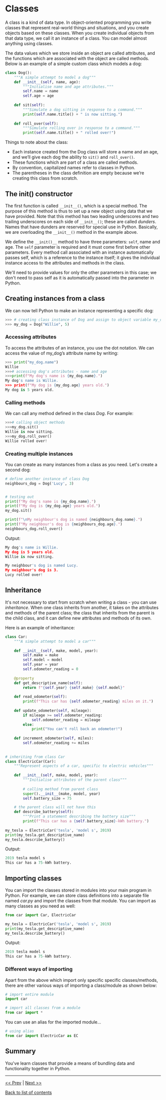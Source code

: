 # Classes

A class is a kind of data type. In object-oriented programming you write classes that represent real-world things and situations, and you create objects based on these classes. When you create individual objects from that data type, we call it an instance of a class. You can model almost anything using classes.

The data values which we store inside an object are called attributes, and the functions which are associated with the object are called methods. Below is an example of a simple custom class which models a dog:

```python
class Dog():
    """A simple attempt to model a dog"""    
    def __init__(self, name, age):
        """Initialise name and age attributes."""
        self.name = name
        self.age = age
        
    def sit(self):
        """Simulate a dog sitting in response to a command."""
        print(self.name.title() + " is now sitting.")
    
    def roll_over(self):
        """Simulate rolling over in response to a command."""
        print(self.name.title() + " rolled over!")                
```
Things to note about the class:
+ Each instance created from the Dog class will store a name and an age, and we’ll give each dog the ability to `sit()` and `roll_over()`. 
+ These functions which are part of a class are called methods. 
+ By convention, capitalized names refer to classes in Python. 
+ The parentheses in the class definition are empty because we’re creating this class from scratch.


## The __init()__ constructor

The first function is called `__init__()`, which is a special method. The purpose of this method is thus to set up a new object using data that we have provided. Note that this method has two leading underscores and two trailing underscores on each side of `__init__()`; these are called _dunders_. Names that have dunders are reserved for special use in Python. Basically, we are overloading the `__init__()` method in the example above.

We define the `__init()__` method to have three parameters: `self`, name and age. The `self` parameter is required and it must come first before other parameters. Every method call associated with an instance automatically passes self, which is a reference to the instance itself; it gives the individual instance access to the attributes and methods in the class.

We'll need to provide values for only the other parameters in this case; we don't need to pass self as it is automatically passed into the parameter in Python.


## Creating instances from a class
We can now tell Python to make an instance representing a specific dog:

```python
>>> # creating class instance of Dog and assign to object variable my_dog
>>> my_dog = Dog("Willie", 5)
```

### Accessing attributes
To access the attributes of an instance, you use the dot notation. We can access the value of my_dog’s attribute name by writing:

```python
>>> print("my_dog.name")
Willie
>>># accessing dog's attributes - name and age
>>>print(f"My dog's name is {my_dog.name}.")
My dog's name is Willie.
>>> print(f"My dog is {my_dog.age} years old.")
My dog is 5 years old.
```

### Calling methods
We can call any method defined in the class *Dog*. For example:

```python
>>># calling object methods
>>>my_dog.sit()
Willie is now sitting.
>>>my_dog.roll_over()
Willie rolled over!
```

### Creating multiple instances
You can create as many instances from a class as you need. Let's create a second dog:

```python
# define another instance of class Dog
neighbours_dog = Dog('Lucy', 3)


# testing out
print(f"My dog's name is {my_dog.name}.")
print(f"My dog is {my_dog.age} years old.")
my_dog.sit()

print(f"\nMy neighbour's dog is named {neighbours_dog.name}.")
print(f"My neighbour's dog is {neighbours_dog.age}.")
neighbours_dog.roll_over()

```

Output:
```python
My dog's name is Willie.
My dog is 5 years old.
Willie is now sitting.

My neighbour's dog is named Lucy.
My neighbour's dog is 3.
Lucy rolled over!
```


## Inheritance
It's not necessary to start from scratch when writing a class - you can use *inheritance*. When one class inherits from another, it takes on the attributes and methods of the parent class; the class that inherits from the parent is the child class, and it can define new attributes and methods of its own.

Here is an example of inheritance:

```python
class Car:
    """A simple attempt to model a car"""
    
    def __init__(self, make, model, year):
        self.make = make
        self.model = model
        self.year = year
        self.odometer_reading = 0
    
    @property
    def get_descriptive_name(self):
        return f"{self.year} {self.make} {self.model}"
    
    def read_odometer(self):
        print(f"This car has {self.odometer_reading} miles on it.")
    
    def update_odometer(self, mileage):
        if mileage >= self.odometer_reading: 
            self.odometer_reading = mileage
        else:
            print("You can't roll back an odometer!")
            
    def increment_odometer(self, miles):
        self.odometer_reading += miles
        
        
# inheriting from class Car
class ElectricCar(Car):
    """Represent aspects of a car, specific to electric vehicles"""
    
    def __init__(self, make, model, year):
        """Initialise attributes of the parent class"""
        
        # calling method from parent class
        super().__init__(make, model, year)
        self.battery_size = 75

    # the parent class will not have this
    def describe_battery(self):
        """Print a statement describing the battery size"""
        print(f"This car has a {self.battery_size}-kWh battery.")
        
my_tesla = ElectricCar('tesla', 'model s', 2019)
print(my_tesla.get_descriptive_name)
my_tesla.describe_battery()
```

Output:

```python
2019 tesla model s
This car has a 75-kWh battery.
```


## Importing classes
You can import the classes stored in modules into your main program in Python. For example, we can store class definitions into a separate file named _car.py_ and import the classes from that module. You can import as many classes as you need as well:

```Python
from car import Car, ElectricCar

my_tesla = ElectricCar('tesla', 'model s', 2019)
print(my_tesla.get_descriptive_name)
my_tesla.describe_battery()
```

Output:

```python
2019 tesla model s
This car has a 75-kWh battery.
```

### Different ways of importing
Apart from the above which import only specific specific classes/methods, there are other various ways of importing a class/module as shown below:

```python
# import entire module
import car

# import all classes from a module
from car import *
```

You can use an alias for the imported module...

```python
# using alias
from car import ElectricCar as EC
```


## Summary

You've learn classes that provide a means of bundling data and functionality together in Python. 

---

[<< Prev](https://github.com/colinat/Python/blob/main/basics/chapter-08.md) | [Next >>]()

[Back to list of contents](https://github.com/colinat/Python)